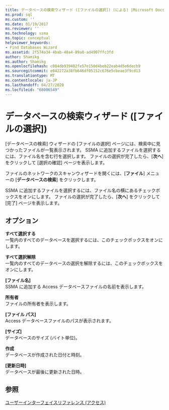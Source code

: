 ```yaml
---
title: データベースの検索ウィザード ([ファイルの選択]) (による) |Microsoft Docs
ms.prod: sql
ms.custom: ''
ms.date: 01/19/2017
ms.reviewer: ''
ms.technology: ssma
ms.topic: conceptual
helpviewer_keywords:
- Find Databases Wizard
ms.assetid: 2f574a34-4bab-40a4-89a8-ad4907ffc3fd
author: Shamikg
ms.author: Shamikg
ms.openlocfilehash: c084db939482fe57e150d4beb22eab4d5e6decb9
ms.sourcegitcommit: e042272a38fb646df05152c676e5cbeae3f9cd13
ms.translationtype: MT
ms.contentlocale: ja-JP
ms.lasthandoff: 04/27/2020
ms.locfileid: "68006549"
---
```

# <a name="find-databases-wizard-select-files-accesstosql"></a>データベースの検索ウィザード ([ファイルの選択])
[データベースの検索] ウィザードの [ファイルの選択] ページには、検索中に見つかったファイルが一覧表示されます。 SSMA に追加するファイルを選択するには、ファイル名を含む行を選択します。 ファイルの選択が完了したら、[**次へ**] をクリックして [選択の確認] ページを表示します。  
  
ファイルのネットワークのスキャンウィザードを開くには、[**ファイル**] メニューの [**データベースの検索**] をクリックします。  
  
SSMA に追加するファイルを選択するには、ファイル名の横にあるチェックボックスをオンにします。 ファイルの選択が完了したら、[**次へ**] をクリックして [完了] ページを表示します。  
  
## <a name="options"></a>オプション  
**すべて選択する**  
一覧内のすべてのデータベースを選択するには、このチェックボックスをオンにします。  
  
**すべて選択解除**  
一覧内のすべてのデータベースの選択を解除するには、このチェックボックスをオンにします。  
  
**[ファイル名]**  
SSMA に追加する Access データベースファイルの名前を表示します。  
  
**所有者**  
ファイルの所有者を表示します。  
  
**[ファイル パス]**  
Access データベースファイルのパスが表示されます。  
  
**[サイズ]**  
データベースのサイズ (バイト単位)。  
  
**作成**  
データベースが作成された日付と時刻。  
  
**[更新日時]**  
データベースが最後に更新された日時。  
  
## <a name="see-also"></a>参照  
[ユーザーインターフェイスリファレンス (アクセス)](https://msdn.microsoft.com/af24c303-4a41-449b-9c86-d6558a97e839)  
  
